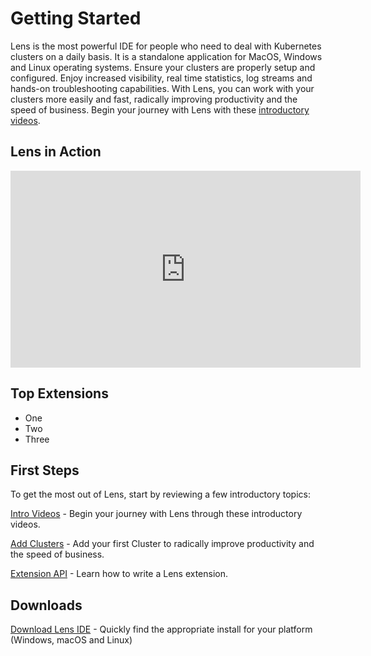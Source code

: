 # Getting Started

Lens is the most powerful IDE for people who need to deal with Kubernetes clusters on a daily basis. It is a standalone application for MacOS, Windows and Linux operating systems. Ensure your clusters are properly setup and configured. Enjoy increased visibility, real time statistics, log streams and hands-on troubleshooting capabilities. With Lens, you can work with your clusters more easily and fast, radically improving productivity and the speed of business. Begin your journey with Lens with these [introductory videos](/get-started/intro-videos/).



## Lens in Action

<iframe width="560" height="315" src="https://www.youtube.com/embed/04v2ODsmtIs" frameborder="0" allow="accelerometer; autoplay; clipboard-write; encrypted-media; gyroscope; picture-in-picture" allowfullscreen></iframe>


## Top Extensions

- One
- Two
- Three


## First Steps

To get the most out of Lens, start by reviewing a few introductory topics:

[Intro Videos](get-started/intro-videos/) - Begin your journey with Lens through these introductory videos.

[Add Clusters](clusters/add-cluster/) - Add your first Cluster to radically improve productivity and the speed of business.

[Extension API](extensions/overview/) - Learn how to write a Lens extension.


## Downloads

[Download Lens IDE](setup/overview/) - Quickly find the appropriate install for your platform (Windows, macOS and Linux)
